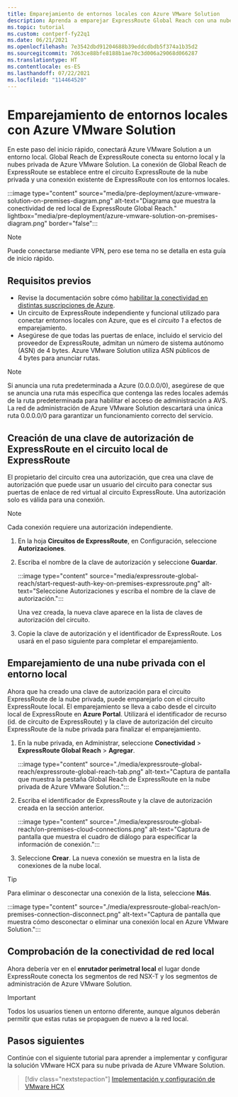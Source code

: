 ```yaml
---
title: Emparejamiento de entornos locales con Azure VMware Solution
description: Aprenda a emparejar ExpressRoute Global Reach con una nube privada en Azure VMware Solution.
ms.topic: tutorial
ms.custom: contperf-fy22q1
ms.date: 06/21/2021
ms.openlocfilehash: 7e3542dbd91204688b39eddcdbdb5f374a1b35d2
ms.sourcegitcommit: 7d63ce88bfe8188b1ae70c3d006a29068d066287
ms.translationtype: HT
ms.contentlocale: es-ES
ms.lasthandoff: 07/22/2021
ms.locfileid: "114464520"
---
```

# <a name="peer-on-premises-environments-to-azure-vmware-solution"></a>Emparejamiento de entornos locales con Azure VMware Solution

En este paso del inicio rápido, conectará Azure VMware Solution a un entorno local. Global Reach de ExpressRoute conecta su entorno local y la nubes privada de Azure VMware Solution. La conexión de Global Reach de ExpressRoute se establece entre el circuito ExpressRoute de la nube privada y una conexión existente de ExpressRoute con los entornos locales. 

:::image type="content" source="media/pre-deployment/azure-vmware-solution-on-premises-diagram.png" alt-text="Diagrama que muestra la conectividad de red local de ExpressRoute Global Reach." lightbox="media/pre-deployment/azure-vmware-solution-on-premises-diagram.png" border="false":::

>[!NOTE]
>Puede conectarse mediante VPN, pero ese tema no se detalla en esta guía de inicio rápido.


## <a name="prerequisites"></a>Requisitos previos

- Revise la documentación sobre cómo [habilitar la conectividad en distintas suscripciones de Azure](../expressroute/expressroute-howto-set-global-reach-cli.md#enable-connectivity-between-expressroute-circuits-in-different-azure-subscriptions).  
- Un circuito de ExpressRoute independiente y funcional utilizado para conectar entornos locales con Azure, que es el _circuito 1_ a efectos de emparejamiento.
- Asegúrese de que todas las puertas de enlace, incluido el servicio del proveedor de ExpressRoute, admitan un número de sistema autónomo (ASN) de 4 bytes. Azure VMware Solution utiliza ASN públicos de 4 bytes para anunciar rutas.

>[!NOTE]
> Si anuncia una ruta predeterminada a Azure (0.0.0.0/0), asegúrese de que se anuncia una ruta más específica que contenga las redes locales además de la ruta predeterminada para habilitar el acceso de administración a AVS. La red de administración de Azure VMware Solution descartará una única ruta 0.0.0.0/0 para garantizar un funcionamiento correcto del servicio.

## <a name="create-an-expressroute-auth-key-in-the-on-premises-expressroute-circuit"></a>Creación de una clave de autorización de ExpressRoute en el circuito local de ExpressRoute

El propietario del circuito crea una autorización, que crea una clave de autorización que puede usar un usuario del circuito para conectar sus puertas de enlace de red virtual al circuito ExpressRoute. Una autorización solo es válida para una conexión.

> [!NOTE]
> Cada conexión requiere una autorización independiente.

1. En la hoja **Circuitos de ExpressRoute**, en Configuración, seleccione **Autorizaciones**.

1. Escriba el nombre de la clave de autorización y seleccione **Guardar**.

   :::image type="content" source="media/expressroute-global-reach/start-request-auth-key-on-premises-expressroute.png" alt-text="Seleccione Autorizaciones y escriba el nombre de la clave de autorización.":::

   Una vez creada, la nueva clave aparece en la lista de claves de autorización del circuito.

1. Copie la clave de autorización y el identificador de ExpressRoute. Los usará en el paso siguiente para completar el emparejamiento.

## <a name="peer-private-cloud-to-on-premises"></a>Emparejamiento de una nube privada con el entorno local 
Ahora que ha creado una clave de autorización para el circuito ExpressRoute de la nube privada, puede emparejarlo con el circuito ExpressRoute local. El emparejamiento se lleva a cabo desde el circuito local de ExpressRoute en **Azure Portal**. Utilizará el identificador de recurso (id. de circuito de ExpressRoute) y la clave de autorización del circuito ExpressRoute de la nube privada para finalizar el emparejamiento.

1. En la nube privada, en Administrar, seleccione **Conectividad** > **ExpressRoute Global Reach** > **Agregar**.

    :::image type="content" source="./media/expressroute-global-reach/expressroute-global-reach-tab.png" alt-text="Captura de pantalla que muestra la pestaña Global Reach de ExpressRoute en la nube privada de Azure VMware Solution.":::

1. Escriba el identificador de ExpressRoute y la clave de autorización creada en la sección anterior.

   :::image type="content" source="./media/expressroute-global-reach/on-premises-cloud-connections.png" alt-text="Captura de pantalla que muestra el cuadro de diálogo para especificar la información de conexión.":::   

1. Seleccione **Crear**. La nueva conexión se muestra en la lista de conexiones de la nube local.

>[!TIP]
>Para eliminar o desconectar una conexión de la lista, seleccione **Más**.  
>
>:::image type="content" source="./media/expressroute-global-reach/on-premises-connection-disconnect.png" alt-text="Captura de pantalla que muestra cómo desconectar o eliminar una conexión local en Azure VMware Solution.":::


## <a name="verify-on-premises-network-connectivity"></a>Comprobación de la conectividad de red local

Ahora debería ver en el **enrutador perimetral local** el lugar donde ExpressRoute conecta los segmentos de red NSX-T y los segmentos de administración de Azure VMware Solution.

>[!IMPORTANT]
>Todos los usuarios tienen un entorno diferente, aunque algunos deberán permitir que estas rutas se propaguen de nuevo a la red local.  

## <a name="next-steps"></a>Pasos siguientes
Continúe con el siguiente tutorial para aprender a implementar y configurar la solución VMware HCX para su nube privada de Azure VMware Solution.

> [!div class="nextstepaction"]
> [Implementación y configuración de VMware HCX](tutorial-deploy-vmware-hcx.md)


<!-- LINKS - external-->

<!-- LINKS - internal -->
